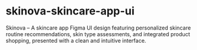 # skinova-skincare-app-ui
Skinova – A skincare app Figma UI design featuring personalized skincare routine recommendations, skin type assessments, and integrated product shopping, presented with a clean and intuitive interface.
